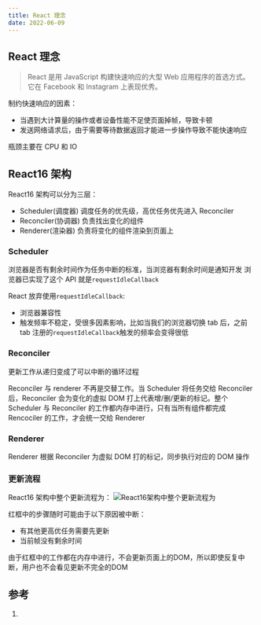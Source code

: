 ```yaml
---
title: React 理念
date: 2022-06-09
---
```


## React 理念

> React 是用 JavaScript 构建快速响应的大型 Web 应用程序的首选方式。它在 Facebook 和 Instagram 上表现优秀。

制约快速响应的因素：

- 当遇到大计算量的操作或者设备性能不足使页面掉帧，导致卡顿
- 发送网络请求后，由于需要等待数据返回才能进一步操作导致不能快速响应

瓶颈主要在 CPU 和 IO

## React16 架构

React16 架构可以分为三层：

- Scheduler(调度器) 调度任务的优先级，高优任务优先进入 Reconciler
- Reconciler(协调器) 负责找出变化的组件
- Renderer(渲染器) 负责将变化的组件渲染到页面上

### Scheduler

浏览器是否有剩余时间作为任务中断的标准，当浏览器有剩余时间是通知开发
浏览器已实现了这个 API 就是`requestIdleCallback`

React 放弃使用`requestIdleCallback`:

- 浏览器兼容性
- 触发频率不稳定，受很多因素影响，比如当我们的浏览器切换 tab 后，之前 tab 注册的`requestIdleCallback`触发的频率会变得很低

### Reconciler

更新工作从递归变成了可以中断的循环过程

Reconciler 与 renderer 不再是交替工作。当 Scheduler 将任务交给 Reconciler 后，Reconciler 会为变化的虚拟 DOM 打上代表增/删/更新的标记。整个 Scheduler 与 Reconciler 的工作都内存中进行，只有当所有组件都完成 Rencociler 的工作，才会统一交给 Renderer

### Renderer

Renderer 根据 Reconciler 为虚拟 DOM 打的标记，同步执行对应的 DOM 操作

### 更新流程

React16 架构中整个更新流程为：
![React16架构中整个更新流程为](https://react.iamkasong.com/img/process.png)

红框中的步骤随时可能由于以下原因被中断：

- 有其他更高优任务需要先更新
- 当前帧没有剩余时间

由于红框中的工作都在内存中进行，不会更新页面上的DOM，所以即使反复中断，用户也不会看见更新不完全的DOM

## 参考

1. []()
